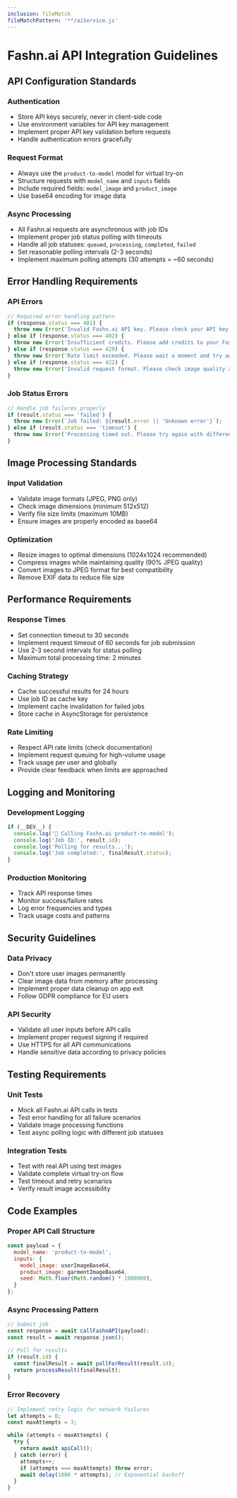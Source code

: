 ```yaml
---
inclusion: fileMatch
fileMatchPattern: '**/aiService.js'
---
```


# Fashn.ai API Integration Guidelines

## API Configuration Standards

### Authentication
- Store API keys securely, never in client-side code
- Use environment variables for API key management
- Implement proper API key validation before requests
- Handle authentication errors gracefully

### Request Format
- Always use the `product-to-model` model for virtual try-on
- Structure requests with `model_name` and `inputs` fields
- Include required fields: `model_image` and `product_image`
- Use base64 encoding for image data

### Async Processing
- All Fashn.ai requests are asynchronous with job IDs
- Implement proper job status polling with timeouts
- Handle all job statuses: `queued`, `processing`, `completed`, `failed`
- Set reasonable polling intervals (2-3 seconds)
- Implement maximum polling attempts (30 attempts = ~60 seconds)

## Error Handling Requirements

### API Errors
```javascript
// Required error handling pattern
if (response.status === 401) {
  throw new Error('Invalid Fashn.ai API key. Please check your API key.');
} else if (response.status === 402) {
  throw new Error('Insufficient credits. Please add credits to your Fashn.ai account.');
} else if (response.status === 429) {
  throw new Error('Rate limit exceeded. Please wait a moment and try again.');
} else if (response.status === 422) {
  throw new Error('Invalid request format. Please check image quality and format.');
}
```

### Job Status Errors
```javascript
// Handle job failures properly
if (result.status === 'failed') {
  throw new Error(`Job failed: ${result.error || 'Unknown error'}`);
} else if (result.status === 'timeout') {
  throw new Error('Processing timed out. Please try again with different images.');
}
```

## Image Processing Standards

### Input Validation
- Validate image formats (JPEG, PNG only)
- Check image dimensions (minimum 512x512)
- Verify file size limits (maximum 10MB)
- Ensure images are properly encoded as base64

### Optimization
- Resize images to optimal dimensions (1024x1024 recommended)
- Compress images while maintaining quality (90% JPEG quality)
- Convert images to JPEG format for best compatibility
- Remove EXIF data to reduce file size

## Performance Requirements

### Response Times
- Set connection timeout to 30 seconds
- Implement request timeout of 60 seconds for job submission
- Use 2-3 second intervals for status polling
- Maximum total processing time: 2 minutes

### Caching Strategy
- Cache successful results for 24 hours
- Use job ID as cache key
- Implement cache invalidation for failed jobs
- Store cache in AsyncStorage for persistence

### Rate Limiting
- Respect API rate limits (check documentation)
- Implement request queuing for high-volume usage
- Track usage per user and globally
- Provide clear feedback when limits are approached

## Logging and Monitoring

### Development Logging
```javascript
if (__DEV__) {
  console.log('👗 Calling Fashn.ai product-to-model');
  console.log('Job ID:', result.id);
  console.log('Polling for results...');
  console.log('Job completed:', finalResult.status);
}
```

### Production Monitoring
- Track API response times
- Monitor success/failure rates
- Log error frequencies and types
- Track usage costs and patterns

## Security Guidelines

### Data Privacy
- Don't store user images permanently
- Clear image data from memory after processing
- Implement proper data cleanup on app exit
- Follow GDPR compliance for EU users

### API Security
- Validate all user inputs before API calls
- Implement proper request signing if required
- Use HTTPS for all API communications
- Handle sensitive data according to privacy policies

## Testing Requirements

### Unit Tests
- Mock all Fashn.ai API calls in tests
- Test error handling for all failure scenarios
- Validate image processing functions
- Test async polling logic with different job statuses

### Integration Tests
- Test with real API using test images
- Validate complete virtual try-on flow
- Test timeout and retry scenarios
- Verify result image accessibility

## Code Examples

### Proper API Call Structure
```javascript
const payload = {
  model_name: 'product-to-model',
  inputs: {
    model_image: userImageBase64,
    product_image: garmentImageBase64,
    seed: Math.floor(Math.random() * 1000000),
  }
};
```

### Async Processing Pattern
```javascript
// Submit job
const response = await callFashnAPI(payload);
const result = await response.json();

// Poll for results
if (result.id) {
  const finalResult = await pollForResult(result.id);
  return processResult(finalResult);
}
```

### Error Recovery
```javascript
// Implement retry logic for network failures
let attempts = 0;
const maxAttempts = 3;

while (attempts < maxAttempts) {
  try {
    return await apiCall();
  } catch (error) {
    attempts++;
    if (attempts === maxAttempts) throw error;
    await delay(1000 * attempts); // Exponential backoff
  }
}
```